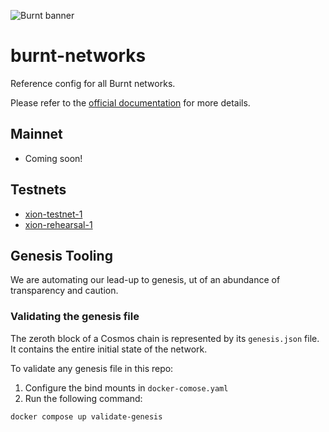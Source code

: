 ![Burnt banner](https://files.xion-testnet-1.burnt.com/banner.jpg)

# burnt-networks

Reference config for all Burnt networks.

Please refer to the [official documentation](https://docs.burnt.com) for more details.

## Mainnet

- Coming soon!

## Testnets

- [xion-testnet-1](./testnets/xion-testnet-1/)
- [xion-rehearsal-1](./testnets/xion-rehearsal-1/)

## Genesis Tooling

We are automating our lead-up to genesis, ut of an abundance of transparency and caution.

### Validating the genesis file

The zeroth block of a Cosmos chain is represented by its `genesis.json` file. It contains the entire initial state of the network. 

To validate any genesis file in this repo:

1. Configure the bind mounts in `docker-comose.yaml`
2. Run the following command:
```bash
docker compose up validate-genesis
```
